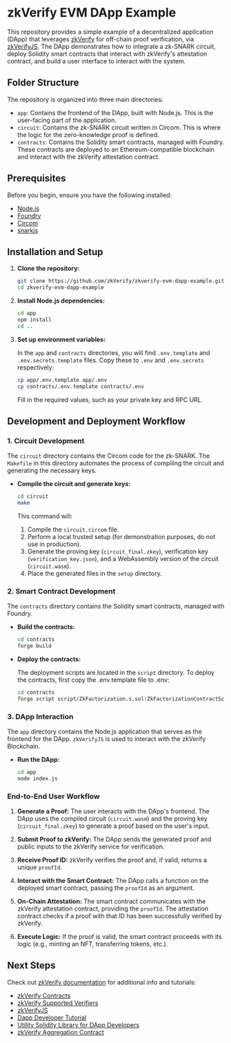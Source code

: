 # zkVerify EVM DApp Example

This repository provides a simple example of a decentralized application (DApp) that leverages [zkVerify](https://github.com/zkVerify/zkVerify) for off-chain proof verification, via [zkVerifyJS](https://github.com/zkVerify/zkverifyjs). The DApp demonstrates how to integrate a zk-SNARK circuit, deploy Solidity smart contracts that interact with zkVerify's attestation contract, and build a user interface to interact with the system.

## Folder Structure

The repository is organized into three main directories:

-   `app`: Contains the frontend of the DApp, built with Node.js. This is the user-facing part of the application.
-   `circuit`: Contains the zk-SNARK circuit written in Circom. This is where the logic for the zero-knowledge proof is defined.
-   `contracts`: Contains the Solidity smart contracts, managed with Foundry. These contracts are deployed to an Ethereum-compatible blockchain and interact with the zkVerify attestation contract.

## Prerequisites

Before you begin, ensure you have the following installed:

-   [Node.js](https://nodejs.org/en/)
-   [Foundry](https://getfoundry.sh/)
-   [Circom](https://docs.circom.io/getting-started/installation/)
-   [snarkjs](https://github.com/iden3/snarkjs)

## Installation and Setup

1.  **Clone the repository:**

    ```bash
    git clone https://github.com/zkVerify/zkverify-evm-dapp-example.git
    cd zkverify-evm-dapp-example
    ```

2.  **Install Node.js dependencies:**

    ```bash
    cd app
    npm install
    cd ..
    ```

3.  **Set up environment variables:**

    In the `app` and `contracts` directories, you will find `.env.template` and `.env.secrets.template` files. Copy these to `.env` and `.env.secrets` respectively:

    ```bash
    cp app/.env.template app/.env
    cp contracts/.env.template contracts/.env
    ```

    Fill in the required values, such as your private key and RPC URL.

## Development and Deployment Workflow

### 1. Circuit Development

The `circuit` directory contains the Circom code for the zk-SNARK. The `Makefile` in this directory automates the process of compiling the circuit and generating the necessary keys.

-   **Compile the circuit and generate keys:**

    ```bash
    cd circuit
    make
    ```

    This command will:
    1.  Compile the `circuit.circom` file.
    2.  Perform a local trusted setup (for demonstration purposes, do not use in production).
    3.  Generate the proving key (`circuit_final.zkey`), verification key (`verification_key.json`), and a WebAssembly version of the circuit (`circuit.wasm`).
    4.  Place the generated files in the `setup` directory.

### 2. Smart Contract Development

The `contracts` directory contains the Solidity smart contracts, managed with Foundry.

-   **Build the contracts:**

    ```bash
    cd contracts
    forge build
    ```

-   **Deploy the contracts:**

    The deployment scripts are located in the `script` directory. To deploy the contracts, first copy the .env.template file to .env:

    ```bash
    cd contracts
    forge script script/ZkFactorization.s.sol:ZkFactorizationContractScript --rpc-url <your_rpc_url> --private-key <your_private_key>
    ```

### 3. DApp Interaction

The `app` directory contains the Node.js application that serves as the frontend for the DApp. `zkVerifyJS` is used to interact with the zkVerify Blockchain.

-   **Run the DApp:**

    ```bash
    cd app
    node index.js
    ```

### End-to-End User Workflow

1.  **Generate a Proof:** The user interacts with the DApp's frontend. The DApp uses the compiled circuit (`circuit.wasm`) and the proving key (`circuit_final.zkey`) to generate a proof based on the user's input.

2.  **Submit Proof to zkVerify:** The DApp sends the generated proof and public inputs to the zkVerify service for verification.

3.  **Receive Proof ID:** zkVerify verifies the proof and, if valid, returns a unique `proofId`.

4.  **Interact with the Smart Contract:** The DApp calls a function on the deployed smart contract, passing the `proofId` as an argument.

5.  **On-Chain Attestation:** The smart contract communicates with the zkVerify attestation contract, providing the `proofId`. The attestation contract checks if a proof with that ID has been successfully verified by zkVerify.

6.  **Execute Logic:** If the proof is valid, the smart contract proceeds with its logic (e.g., minting an NFT, transferring tokens, etc.).

## Next Steps

Check out [zkVerify documentation](https://docs.zkverify.io/) for additional info and tutorials:
- [zkVerify Contracts](https://docs.zkverify.io/overview/contract-addresses)
- [zkVerify Supported Verifiers](https://docs.zkverify.io/overview/supported_proofs)
- [zkVerifyJS](https://docs.zkverify.io/overview/zkverifyjs)
- [Dapp Developer Tutorial](https://docs.zkverify.io/overview/getting-started/smart-contract)
- [Utility Solidity Library for DApp Developers](https://github.com/zkVerify/zkv-attestation-contracts/tree/main/contracts/verifiers)
- [zkVerify Aggregation Contract](https://github.com/zkVerify/zkv-attestation-contracts/blob/main/contracts/ZkVerifyAggregationGlobal.sol)